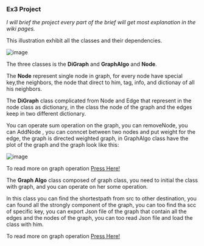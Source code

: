 ### Ex3 Project 

*I will brief the project every part of the brief will get most explanation in the wiki pages.*

This illustration exhibit all the classes and their dependencies.

![image](https://user-images.githubusercontent.com/61500507/103583081-c5ed3080-4ee7-11eb-91fb-62a8e75c2138.png)

The three classes is the **DiGraph** and **GraphAlgo** and **Node**.

The **Node** represent single node in graph, for every node have special key,the neighbors, the node that direct to him, tag, info, and dictionay of all his neighbors.

The **DiGraph** class complicated from Node and Edge that represent in the node class as dictionary, in the class the node of the graph and the edges keep in two different dictionary. 

You can operate sum operation on the graph, you can removeNode, you can AddNode , you can conncet between two nodes and put weight for the edge,
the graph is directed weighted graph, in GraphAlgo class have the plot of the graph and the graph look like this:

![image](https://user-images.githubusercontent.com/61500507/103581407-a43e7a00-4ee4-11eb-9c24-3646662b38e4.png)

To read more on graph operation [Press Here!](https://github.com/EN555/ex3/wiki/The-Graph)

The **Graph Algo** class composed of graph class, you need to initial the class with graph, and you can operate on her some operation.

In this class you can find the shortestpath from src to other destination, you can found all the strongly component of the graph, you can too find tha scc of specific key,
you can export Json file of the graph that contain all the edges and the nodes of the graph, you can too read Json file and load the class with him.

To read more on graph operation [Press Here!](https://github.com/EN555/ex2/wiki/Algorithms)
